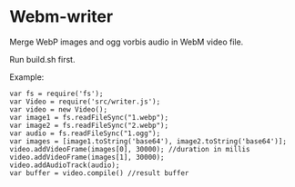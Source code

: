 # Webm-writer
Merge WebP images and ogg vorbis audio in WebM video file.

Run build.sh first.

Example:  
```
var fs = require('fs');  
var Video = require('src/writer.js');
var video = new Video();  
var image1 = fs.readFileSync("1.webp");  
var image2 = fs.readFileSync("2.webp");  
var audio = fs.readFileSync("1.ogg");
var images = [image1.toString('base64'), image2.toString('base64')];  
video.addVideoFrame(images[0], 30000); //duration in millis  
video.addVideoFrame(images[1], 30000);  
video.addAudioTrack(audio);  
var buffer = video.compile() //result buffer  
```
